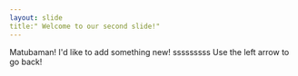 ```yaml
---
layout: slide
title:" Welcome to our second slide!"
---
```

Matubaman! I'd like to add something new!
sssssssss
Use the left arrow to go back!
